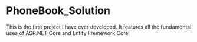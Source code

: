 # PhoneBook_Solution

This is the first project I have ever developed. 
It features all the fundamental uses of ASP.NET Core and Entity Fremework Core
